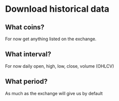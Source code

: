 # Download historical data

## What coins?
For now get anything listed on the exchange.

## What interval?
For now daily open, high, low, close, volume (OHLCV)

## What period?
As much as the exchange will give us by default